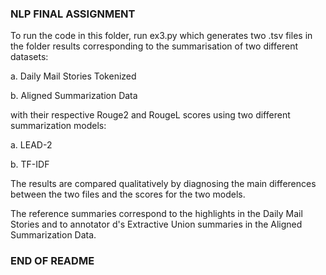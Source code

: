 ### NLP FINAL ASSIGNMENT ###

To run the code in this folder, run ex3.py
which generates two .tsv files in the folder results
corresponding to the summarisation of two different datasets:

a. Daily Mail Stories Tokenized

b. Aligned Summarization Data

with their respective Rouge2 and RougeL scores
using two different summarization models:

a. LEAD-2

b. TF-IDF

The results are compared qualitatively
by diagnosing the main differences between the two files
and the scores for the two models.

The reference summaries correspond to the highlights in the Daily Mail Stories
and to annotator d's Extractive Union summaries in the Aligned Summarization Data.

### END OF README ###